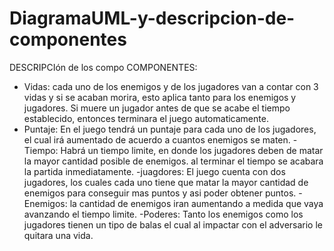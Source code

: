 # DiagramaUML-y-descripcion-de-componentes
DESCRIPCIón  de los compo
COMPONENTES:
- Vidas: cada uno de los enemigos y de los jugadores van a contar con 3 vidas y si se acaban morira, esto aplica tanto para
los enemigos y jugadores. Si muere un jugador antes de que se acabe el tiempo establecido, entonces terminara el juego automaticamente.
- Puntaje: En el juego tendrá un puntaje para cada uno de los jugadores, el cual irá aumentado de acuerdo a  cuantos enemigos 
se maten.
-Tiempo: Habrá un tiempo limite, en donde los jugadores deben de matar la mayor cantidad posible de enemigos. al  terminar el tiempo 
se acabara la partida inmediatamente.
-juagdores:  El juego cuenta con dos jugadores, los cuales cada uno tiene que matar la mayor cantidad de enemigos para conseguir mas puntos
y asi poder obtener puntos.
-Enemigos: la cantidad de enemigos iran aumentando a medida que vaya avanzando el tiempo limite.
-Poderes: Tanto los enemigos como los jugadores tienen un tipo de balas el cual al impactar  con el adversario  le quitara una vida.
